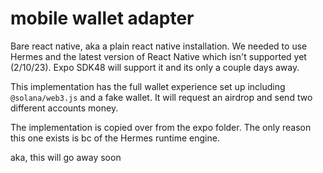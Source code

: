 # mobile wallet adapter

Bare react native, aka a plain react native installation. We needed to use Hermes and the latest version of React Native which isn't supported yet (2/10/23). Expo SDK48 will support it and its only a couple days away.

This implementation has the full wallet experience set up including `@solana/web3.js` and a fake wallet. It will request an airdrop and send two different accounts money.


The implementation is copied over from the expo folder. The only reason this one exists is bc of the Hermes runtime engine.

aka, this will go away soon
